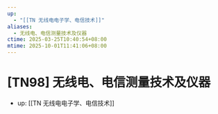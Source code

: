 ```yaml
---
up:
  - "[[TN 无线电电子学、电信技术]]"
aliases:
  - 无线电、电信测量技术及仪器
ctime: 2025-03-25T10:40:54+08:00
mtime: 2025-10-01T11:41:06+08:00
---
```


# [TN98] 无线电、电信测量技术及仪器

- up: [[TN 无线电电子学、电信技术]]
